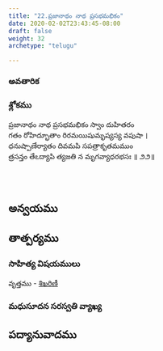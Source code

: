 ```yaml
---
title: "22.ప్రజానాథం నాథ ప్రసభమభికం"
date: 2020-02-02T23:43:45-08:00
draft: false
weight: 32
archetype: "telugu"

---
```


### అవతారిక


### శ్లోకము

ప్రజానాథం నాథ ప్రసభమభికం స్వాం దుహితరం
<br/>గతం రోహిద్భూతాం రిరమయిషుమృష్యస్య వపుషా ।
<br/>ధనుష్పాణేర్యాతం దివమపి సపత్రాకృతమముం
<br/>త్రసన్తం తేఽద్యాపి త్యజతి న మృగవ్యాధరభసః ॥ ౨౨॥
<br/>

<br/><br/>

## అన్వయము 


## తాత్పర్యము 


### సాహిత్య విషయములు 

వృత్తము   - [శిఖరిణీ](/sahitya-shaastra-parichaya/chandas-prakarana/08_shikharini/) 


### మధుసూదన సరస్వతి వ్యాఖ్య 


## పద్యానువాదము 


